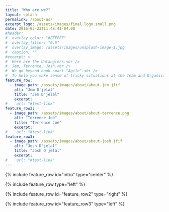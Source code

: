 ```yaml
---
title: "Who are we?"
layout: splash
permalink: /about-us/
excerpt_logo: /assets/images/final.logo.small.png
date: 2016-03-23T11:48:41-04:00
#header:
#  overlay_color: "#FFFFFF"
#  overlay_filter: "0.5"
#  overlay_image: /assets/images/unsplash-image-1.jpg
#  caption: ""
#excerpt: >
#  Here are the Untanglers.<br />
#  Jem, Terrence, Josh.<br />
#  We go beyond book smart "Agile".<br />
#  To help you make sense of tricky situations at the Team and Organisational level.<br />
feature_row:
  - image_path: /assets/images/about/about-jem.jfif
    alt: "Jem D'jelal"
    title: "Jem D'jelal"
    excerpt: 
#    url: "#test-link"
feature_row2:
  - image_path: /assets/images/about/about-terrence.png
    alt: "Terrence Joe"
    title: "Terrence Joe"
    excerpt: 
#    url: "#test-link"
feature_row3:
  - image_path: /assets/images/about/about-josh.jfif
    alt: "Josh D'jelal"
    title: "Josh D'jelal"
    excerpt: 
#    url: "#test-link"
---
```


{% include feature_row id="intro" type="center" %}

{% include feature_row type="left" %}

{% include feature_row id="feature_row2" type="right" %}

{% include feature_row id="feature_row3" type="left" %}